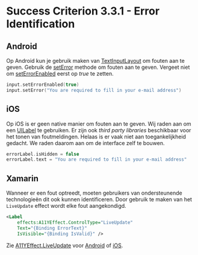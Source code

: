 # Success Criterion 3.3.1 - Error Identification

## Android

Op Android kun je gebruik maken van [TextInputLayout](https://developer.android.com/reference/com/google/android/material/textfield/TextInputLayout) om fouten aan te geven. Gebruik de [setError](https://developer.android.com/reference/com/google/android/material/textfield/TextInputLayout#seterror) methode om fouten aan te geven. Vergeet niet om [setErrorEnabled](https://developer.android.com/reference/com/google/android/material/textfield/TextInputLayout#setErrorEnabled(boolean)) eerst op _true_ te zetten.

```kotlin
input.setErrorEnabled(true)
input.setError("You are required to fill in your e-mail address")
```

## iOS

Op iOS is er geen native manier om fouten aan te geven. Wij raden aan om een [UILabel](https://developer.apple.com/documentation/uikit/uilabel) te gebruiken. Er zijn ook _third party libraries_ beschikbaar voor het tonen van foutmeldingen. Helaas is er vaak niet aan toegankelijkheid gedacht. We raden daarom aan om de interface zelf te bouwen.

```swift
errorLabel.isHidden = false
errorLabel.text = "You are required to fill in your e-mail address"
```

## Xamarin

Wanneer er een fout optreedt, moeten gebruikers van ondersteunende technologieën dit ook kunnen identificeren. Door gebruik te maken van het `LiveUpdate` effect wordt elke fout aangekondigd.

```xml
<Label
    effects:A11YEffect.ControlType="LiveUpdate"
    Text="{Binding ErrorText}"
    IsVisible="{Binding IsValid}" />
```

Zie [A11YEffect.LiveUpdate](./A11YEffect.md) voor [Android](./A11YEffect_Android.md) of [iOS](./A11YEffect_iOS.md).
